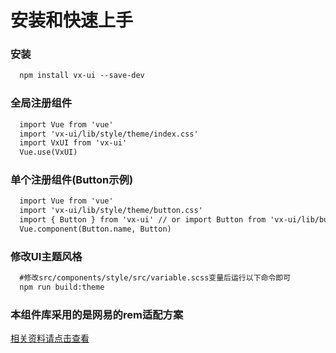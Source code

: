 # 安装和快速上手

### 安装
``` html
  npm install vx-ui --save-dev
```

### 全局注册组件
``` html
  import Vue from 'vue'
  import 'vx-ui/lib/style/theme/index.css'
  import VxUI from 'vx-ui'
  Vue.use(VxUI)
```

### 单个注册组件(Button示例)
``` html
  import Vue from 'vue'
  import 'vx-ui/lib/style/theme/button.css'
  import { Button } from 'vx-ui' // or import Button from 'vx-ui/lib/button'
  Vue.component(Button.name, Button)
```

### 修改UI主题风格

``` html
  #修改src/components/style/src/variable.scss变量后运行以下命令即可
  npm run build:theme
```

### 本组件库采用的是网易的rem适配方案
[相关资料请点击查看](https://www.cnblogs.com/noobfly/p/6207832.html)